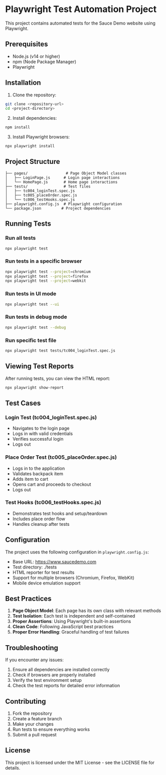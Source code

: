 # Playwright Test Automation Project

This project contains automated tests for the Sauce Demo website using Playwright.

## Prerequisites

- Node.js (v14 or higher)
- npm (Node Package Manager)
- Playwright

## Installation

1. Clone the repository:
```bash
git clone <repository-url>
cd <project-directory>
```

2. Install dependencies:
```bash
npm install
```

3. Install Playwright browsers:
```bash
npx playwright install
```

## Project Structure

```
├── pages/                 # Page Object Model classes
│   ├── LoginPage.js      # Login page interactions
│   └── HomePage.js       # Home page interactions
├── tests/                # Test files
│   ├── tc004_loginTest.spec.js
│   ├── tc005_placeOrder.spec.js
│   └── tc006_testHooks.spec.js
├── playwright.config.js  # Playwright configuration
└── package.json         # Project dependencies
```

## Running Tests

### Run all tests
```bash
npx playwright test
```

### Run tests in a specific browser
```bash
npx playwright test --project=chromium
npx playwright test --project=firefox
npx playwright test --project=webkit
```

### Run tests in UI mode
```bash
npx playwright test --ui
```

### Run tests in debug mode
```bash
npx playwright test --debug
```

### Run specific test file
```bash
npx playwright test tests/tc004_loginTest.spec.js
```

## Viewing Test Reports

After running tests, you can view the HTML report:
```bash
npx playwright show-report
```

## Test Cases

### Login Test (tc004_loginTest.spec.js)
- Navigates to the login page
- Logs in with valid credentials
- Verifies successful login
- Logs out

### Place Order Test (tc005_placeOrder.spec.js)
- Logs in to the application
- Validates backpack item
- Adds item to cart
- Opens cart and proceeds to checkout
- Logs out

### Test Hooks (tc006_testHooks.spec.js)
- Demonstrates test hooks and setup/teardown
- Includes place order flow
- Handles cleanup after tests

## Configuration

The project uses the following configuration in `playwright.config.js`:
- Base URL: https://www.saucedemo.com
- Test directory: ./tests
- HTML reporter for test results
- Support for multiple browsers (Chromium, Firefox, WebKit)
- Mobile device emulation support

## Best Practices

1. **Page Object Model**: Each page has its own class with relevant methods
2. **Test Isolation**: Each test is independent and self-contained
3. **Proper Assertions**: Using Playwright's built-in assertions
4. **Clean Code**: Following JavaScript best practices
5. **Proper Error Handling**: Graceful handling of test failures

## Troubleshooting

If you encounter any issues:

1. Ensure all dependencies are installed correctly
2. Check if browsers are properly installed
3. Verify the test environment setup
4. Check the test reports for detailed error information

## Contributing

1. Fork the repository
2. Create a feature branch
3. Make your changes
4. Run tests to ensure everything works
5. Submit a pull request

## License

This project is licensed under the MIT License - see the LICENSE file for details. 